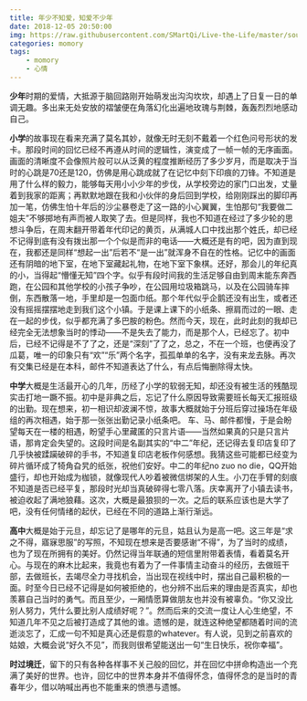 ```yaml
---
title: 年少不知爱，知爱不少年
date: 2018-12-05 20:50:00
img: https://raw.githubusercontent.com/SMartQi/Live-the-Life/master/source/gallery/avatar.jpg
categories: momory
tags: 
    - momory
    - 心情
---
```


**少年**时期的爱情，大抵源于脑回路刚开始萌发出沟沟坎坎，却遇上了日复一日的单调无趣。多出来无处安放的褶皱便在角落幻化出遍地玫瑰与荆棘，轰轰烈烈地感动自己。

**小学**的故事现在看来充满了莫名其妙，就像无时无刻不戴着一个红色问号形状的发卡。那段时间的回忆已经不再遵从时间的逻辑性，演变成了一帧一帧的无序画面。画面的清晰度不会像照片般可以从泛黄的程度推断经历了多少岁月，而是取决于当时的心跳是70还是120，仿佛是用心跳成就了在记忆中刻下印痕的刀锋。不知道是用了什么样的毅力，能够每天用小小少年的步伐，从学校旁边的家门口出发，丈量着到我家的距离；再默默地跟在我和小伙伴的身后回到学校，给刚刚踩出的脚印再加一笔，仿佛生怕十年后的沙尘暴卷走了这一路的小心翼翼，生怕那句“我要做二姐夫”不够掷地有声而被人取笑了去。但是同样，我也不知道在经过了多少轮的思想斗争后，在周末翻开带着年代印记的黄页，从满城人口中找出那个姓氏，却已经不记得到底有没有拨出那一个个似是而非的电话——大概还是有的吧，因为直到现在，我都还是同样“想起一出”后若不“是一出”就浑身不自在的性格。记忆中的画面还有阴暗的地下室，在地下室藏起礼物，在地下室下象棋。还好，那会儿的年纪真的小，当得起“懵懂无知”四个字。似乎有段时间我的生活足够自由到周末能东奔西跑，在公园和其他学校的小孩子争吵，在公园用垃圾箱跳马，以及在公园骑车摔倒，东西散落一地，手里却是一包面巾纸。那个年代似乎企鹅还没有出生，或者还没有摇摇摆摆地走到我们这个小镇。于是课上课下的小纸条、擦肩而过的一眼、走在一起的步伐，似乎都充满了多巴胺的粉色。然而今天，现在，此时此刻的我却已经完全无法想象当时的悸动——不是失去了能力，而是那个人，已经忘了。初中后，已经不记得是不了了之，还是“深刻”了了之，总之，不在一个班，也便再没了瓜葛，唯一的印象只有“欢”“乐”两个名字，孤孤单单的名字，没有来龙去脉。再次有交集已经是在本科，邮件不知道表达了什么，有点后悔删除得太快。

**中学**大概是生活最开心的几年，历经了小学的软弱无知，却还没有被生活的残酷现实击打地一蹶不振。初中是非典之后，忘记了什么原因导致需要班长每天汇报班级的出勤。现在想来，初一相识却波澜不惊，故事大概就始于分班后穿过操场在年级组的再次相遇，始于那一张张出勤记录小纸条吧。 车、马、邮件都慢，于是会盼望每天在一楼的相遇，盼望手心里藏匿的只言片语——当然如果真的只是只言片语，那肯定会失望的。这段时间是名副其实的“中二”年纪，还记得去复印店复印了几乎快被蹂躏破碎的手书，不知道复印店老板作何感想。我猜这些可能都已经变为碎片循环成了犄角旮旯的纸张，祝他们安好。中二的年纪no zuo no die，QQ开始盛行，却也开始成为枷锁，就像现代人吵着被微信绑架的人生。小刀在手臂的刻痕不知道是否已经平复，那段时光却当真破碎得七零八落。庆幸离开了小镇去读书，被迫收起了满地狼藉。这次，大概是最狼狈的一次。之后的联系应该也是大学了吧，没有任何情绪的起伏，已经在不同的道路上渐行渐远。

**高中**大概是始于元旦，却忘记了是哪年的元旦，姑且认为是高一吧。这三年是“求之不得，寤寐思服”的写照，不知现在想来是否要感谢“不得”，为了当时的成绩，也为了现在所拥有的美好。仍然记得当年联通的短信里附带着表情，看着莫名开心。与现在的麻木比起来，我竟也有着为了一件事情主动奋斗的经历，去做班干部，去做班长，去竭尽全力寻找机会，当出现在视线中时，摆出自己最积极的一面。时至今日已经不记得是如何被拒绝的，也分辨不出后来的理由是否真实，却也羡慕自己当时的勇气。而且至少，一厢情愿算做朋友也并没有被辜负。“你又没比别人努力，凭什么要比别人成绩好呢？”。然而后来的交流一度让人心生绝望，不知道几年不见之后被打造成了其他的谁。遗憾的是，就连这种绝望都随着时间的流逝淡忘了，汇成一句不知是真心还是假意的whatever。有人说，见到之前喜欢的姑娘，大概会说“好久不见”，而我则很希望能送出一句“生日快乐，祝你幸福”。

**时过境迁**，留下的只有各种各样事不关己般的回忆，并在回忆中拼命构造出一个充满了美好的世界。也许，回忆中的世界本身并不值得怀念，值得怀念的是当时的青春年少，借以呐喊出再也不能重来的愤懑与遗憾。
